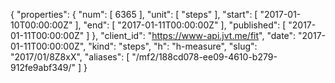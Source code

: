 {
  "properties": {
    "num": [
      6365
    ],
    "unit": [
      "steps"
    ],
    "start": [
      "2017-01-10T00:00:00Z"
    ],
    "end": [
      "2017-01-11T00:00:00Z"
    ],
    "published": [
      "2017-01-11T00:00:00Z"
    ]
  },
  "client_id": "https://www-api.jvt.me/fit",
  "date": "2017-01-11T00:00:00Z",
  "kind": "steps",
  "h": "h-measure",
  "slug": "2017/01/8Z8xX",
  "aliases": [
    "/mf2/188cd078-ee09-4610-b279-912fe9abf349/"
  ]
}
